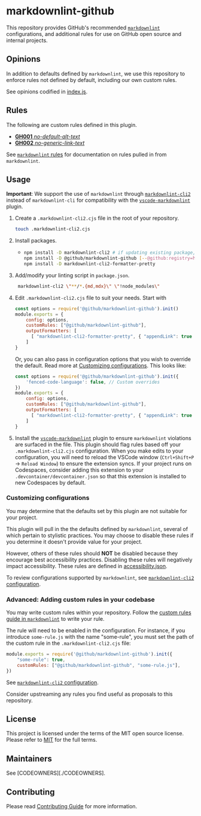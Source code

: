 # markdownlint-github

This repository provides GitHub's recommended [`markdownlint`](https://github.com/DavidAnson/markdownlint) configurations, and additional rules for use on GitHub open source and internal projects.

## Opinions

In addition to defaults defined by `markdownlint`, we use this repository to enforce rules not defined by default, including our own custom rules.

See opinions codified in [index.js](./index.js).

## Rules

The following are custom rules defined in this plugin.

- [**GH001** _no-default-alt-text_](./docs/rules/GH001-no-default-alt-text.md)
- [**GH002** _no-generic-link-text_](./docs/rules/GH002-no-generic-link-text.md)

See [`markdownlint` rules](https://github.com/DavidAnson/markdownlint#rules--aliases) for documentation on rules pulled in from `markdownlint`.

## Usage

**Important**: We support the use of `markdownlint` through [`markdownlint-cli2`](https://github.com/DavidAnson/markdownlint-cli2) instead of `markdownlint-cli` for compatibility with the [`vscode-markdownlint`](https://github.com/DavidAnson/vscode-markdownlint) plugin.

1. Create a `.markdownlint-cli2.cjs` file in the root of your repository.

    ```bash
    touch .markdownlint-cli2.cjs
    ```

2. Install packages.

    - ```bash
      npm install -D markdownlint-cli2 # if updating existing package, check for updates
      npm install -D @github/markdownlint-github [--@github:registry=https://registry.npmjs.org]
      npm install -D markdownlint-cli2-formatter-pretty
      ```

3. Add/modify your linting script in `package.json`.

    ```bash
     markdownlint-cli2 \"**/*.{md,mdx}\" \"!node_modules\"
    ```

4. Edit `.markdownlint-cli2.cjs` file to suit your needs. Start with

    ```js
    const options = require('@github/markdownlint-github').init()
    module.exports = {
        config: options,
        customRules: ["@github/markdownlint-github"],
        outputFormatters: [
          [ "markdownlint-cli2-formatter-pretty", { "appendLink": true } ] // ensures the error message includes a link to the rule documentation
        ]
    }
    ```

    Or, you can also pass in configuration options that you wish to override the default. Read more at [Customizing configurations](#customizing-configurations). 
    This looks like:

    ```js
    const options = require('@github/markdownlint-github').init({
        'fenced-code-language': false, // Custom overrides
    })
    module.exports = {
        config: options,
        customRules: ["@github/markdownlint-github"],
        outputFormatters: [
          [ "markdownlint-cli2-formatter-pretty", { "appendLink": true } ]
        ]
    }
    ```

5. Install the [`vscode-markdownlint`](https://marketplace.visualstudio.com/items?itemName=DavidAnson.vscode-markdownlint) plugin to ensure `markdownlint` violations are surfaced in the file. This plugin should flag rules based off your `.markdownlint-cli2.cjs` configuration. When you make edits to your configuration, you will need to reload the VSCode window (`Ctrl+Shift+P` -> `Reload Window`) to ensure the extension syncs. If your project runs on Codespaces, consider adding this extension to your `.devcontainer/devcontainer.json` so that this extension is installed to new Codespaces by default.

### Customizing configurations

You may determine that the defaults set by this plugin are not suitable for your project.

This plugin will pull in the the defaults defined by `markdownlint`, several of which pertain to stylistic practices. You may choose to disable these rules if you determine it doesn't provide value for your project.

However, others of these rules should **NOT** be disabled because they encourage best accessibility practices. Disabling these rules will negatively impact accessibility. These rules are defined in [accessibility.json](./accessibility.json).

To review configurations supported by `markdownlint`, see [`markdownlint-cli2` configuration](https://github.com/DavidAnson/markdownlint-cli2#configuration).

### Advanced: Adding custom rules in your codebase

You may write custom rules within your repository. Follow the [custom rules guide in `markdownlint`](https://github.com/DavidAnson/markdownlint/blob/main/doc/CustomRules.md) to write your rule.

The rule will need to be enabled in the configuration. For instance, if you introduce `some-rule.js` with the name "some-rule", you must set the path of the custom rule in the `.markdownlint-cli2.cjs` file:

```js
module.exports = require('@github/markdownlint-github').init({
    "some-rule": true,
    customRules: ["@github/markdownlint-github", "some-rule.js"],
})
```

See [`markdownlint-cli2` configuration](https://github.com/DavidAnson/markdownlint-cli2#configuration).

Consider upstreaming any rules you find useful as proposals to this repository.

## License

This project is licensed under the terms of the MIT open source license. Please refer to [MIT](./LICENSE.txt) for the full terms.

## Maintainers

See [CODEOWNERS][./CODEOWNERS].

## Contributing

Please read [Contributing Guide](./CONTRIBUTING.md) for more information.

